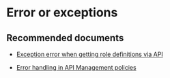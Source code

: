 <properties
    pageTitle="Error or exceptions"
    description="Error or exceptions"
    service="microsoft.apim"
    resource="apimanagement"
    authors="jeremiahwalters"
    displayOrder="8"
    selfHelpType="generic"
    supportTopicIds="32318295"
    resourceTags=""
    productPesIds="15551"
    cloudEnvironments="public"
/>

# Error or exceptions

## **Recommended documents**
* [Exception error when getting role definitions via API](https://social.msdn.microsoft.com/Forums/azure/en-US/b97689c2-2051-4cd7-b25e-61508b8fd4c7/exception-error-when-getting-role-definitions-via-api) 
	
* [Error handling in API Management policies ](https://docs.microsoft.com/en-us/azure/api-management/api-management-error-handling-policies)


